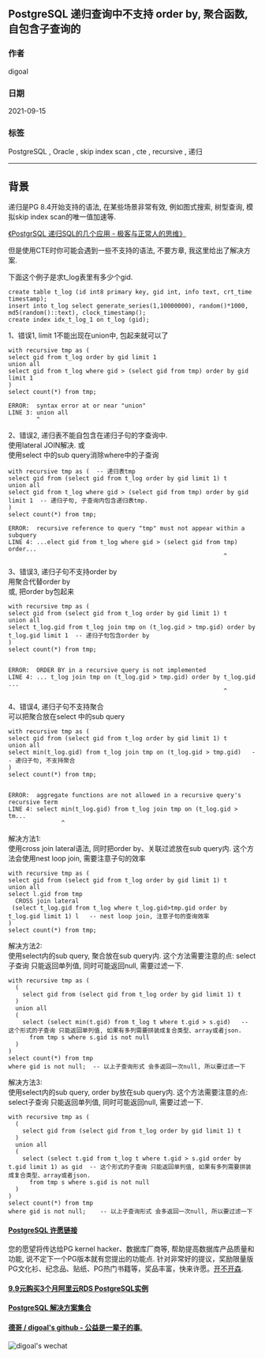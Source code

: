 ## PostgreSQL 递归查询中不支持 order by, 聚合函数, 自包含子查询的    
    
### 作者    
digoal    
    
### 日期    
2021-09-15     
    
### 标签    
PostgreSQL , Oracle , skip index scan , cte , recursive , 递归      
    
----    
    
## 背景    
    
递归是PG 8.4开始支持的语法, 在某些场景非常有效, 例如图式搜索, 树型查询, 模拟skip index scan的唯一值加速等.    
    
[《PostgrSQL 递归SQL的几个应用 - 极客与正常人的思维》](../201705/20170519_01.md)      
    
但是使用CTE时你可能会遇到一些不支持的语法, 不要方章, 我这里给出了解决方案.    
    
下面这个例子是求t_log表里有多少个gid.    
    
```    
create table t_log (id int8 primary key, gid int, info text, crt_time timestamp);    
insert into t_log select generate_series(1,10000000), random()*1000, md5(random()::text), clock_timestamp();    
create index idx_t_log_1 on t_log (gid);    
```    
    
1、错误1, limit 1不能出现在union中, 包起来就可以了    
    
```    
with recursive tmp as (    
select gid from t_log order by gid limit 1    
union all     
select gid from t_log where gid > (select gid from tmp) order by gid limit 1    
)    
select count(*) from tmp;    
    
ERROR:  syntax error at or near "union"    
LINE 3: union all     
        ^    
```    
    
2、错误2, 递归表不能自包含在递归子句的字查询中.    
使用lateral JOIN解决. 或    
使用select 中的sub query消除where中的子查询    
    
```    
with recursive tmp as (  -- 递归表tmp    
select gid from (select gid from t_log order by gid limit 1) t    
union all     
select gid from t_log where gid > (select gid from tmp) order by gid limit 1  -- 递归子句, 子查询内包含递归表tmp.     
)    
select count(*) from tmp;    
    
ERROR:  recursive reference to query "tmp" must not appear within a subquery    
LINE 4: ...elect gid from t_log where gid > (select gid from tmp) order...    
                                                             ^    
```    
    
    
3、错误3, 递归子句不支持order by    
用聚合代替order by    
或, 把order by包起来    
    
```    
with recursive tmp as (    
select gid from (select gid from t_log order by gid limit 1) t     
union all     
select t_log.gid from t_log join tmp on (t_log.gid > tmp.gid) order by t_log.gid limit 1  -- 递归子句包含order by    
)    
select count(*) from tmp;    
    
    
ERROR:  ORDER BY in a recursive query is not implemented    
LINE 4: ... t_log join tmp on (t_log.gid > tmp.gid) order by t_log.gid ...    
                                                             ^    
```    
    
4、错误4, 递归子句不支持聚合    
可以把聚合放在select 中的sub query    
    
```    
with recursive tmp as (    
select gid from (select gid from t_log order by gid limit 1) t    
union all     
select min(t_log.gid) from t_log join tmp on (t_log.gid > tmp.gid)   -- 递归子句, 不支持聚合    
)    
select count(*) from tmp;    
    
    
ERROR:  aggregate functions are not allowed in a recursive query's recursive term    
LINE 4: select min(t_log.gid) from t_log join tmp on (t_log.gid > tm...    
               ^    
```    
    
解决方法1:   
使用cross join lateral语法, 同时把order by、关联过滤放在sub query内. 这个方法会使用nest loop join, 需要注意子句的效率    
    
```    
with recursive tmp as (    
select gid from (select gid from t_log order by gid limit 1) t    
union all     
select l.gid from tmp     
  CROSS join lateral     
 (select t_log.gid from t_log where t_log.gid>tmp.gid order by t_log.gid limit 1) l   -- nest loop join, 注意子句的查询效率    
)    
select count(*) from tmp;       
```    
    
解决方法2:   
使用select内的sub query, 聚合放在sub query内. 这个方法需要注意的点: select子查询 只能返回单列值, 同时可能返回null, 需要过滤一下.     
    
```    
with recursive tmp as (      
  (      
    select gid from (select gid from t_log order by gid limit 1) t     
  )      
  union all      
  (      
    select (select min(t.gid) from t_log t where t.gid > s.gid)   -- 这个形式的子查询 只能返回单列值, 如果有多列需要拼装成复合类型、array或者json.     
      from tmp s where s.gid is not null      
  )      
)       
select count(*) from tmp     
where gid is not null;  -- 以上子查询形式 会多返回一次null, 所以要过滤一下    
```    
    
解决方法3:   
使用select内的sub query, order by放在sub query内. 这个方法需要注意的点: select子查询 只能返回单列值, 同时可能返回null, 需要过滤一下.     
    
```    
with recursive tmp as (      
  (      
    select gid from (select gid from t_log order by gid limit 1) t     
  )      
  union all      
  (      
    select (select t.gid from t_log t where t.gid > s.gid order by t.gid limit 1) as gid  -- 这个形式的子查询 只能返回单列值, 如果有多列需要拼装成复合类型、array或者json.     
      from tmp s where s.gid is not null      
  )      
)       
select count(*) from tmp     
where gid is not null;    -- 以上子查询形式 会多返回一次null, 所以要过滤一下    
```    
    
    
  
#### [PostgreSQL 许愿链接](https://github.com/digoal/blog/issues/76 "269ac3d1c492e938c0191101c7238216")
您的愿望将传达给PG kernel hacker、数据库厂商等, 帮助提高数据库产品质量和功能, 说不定下一个PG版本就有您提出的功能点. 针对非常好的提议，奖励限量版PG文化衫、纪念品、贴纸、PG热门书籍等，奖品丰富，快来许愿。[开不开森](https://github.com/digoal/blog/issues/76 "269ac3d1c492e938c0191101c7238216").  
  
  
#### [9.9元购买3个月阿里云RDS PostgreSQL实例](https://www.aliyun.com/database/postgresqlactivity "57258f76c37864c6e6d23383d05714ea")
  
  
#### [PostgreSQL 解决方案集合](https://yq.aliyun.com/topic/118 "40cff096e9ed7122c512b35d8561d9c8")
  
  
#### [德哥 / digoal's github - 公益是一辈子的事.](https://github.com/digoal/blog/blob/master/README.md "22709685feb7cab07d30f30387f0a9ae")
  
  
![digoal's wechat](../pic/digoal_weixin.jpg "f7ad92eeba24523fd47a6e1a0e691b59")
  
